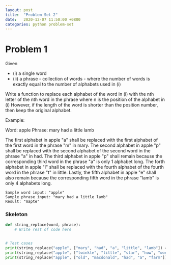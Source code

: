 ```yaml
---
layout: post
title:  "Problem Set 2"
date:   2020-12-07 11:50:00 +0800
categories: python problem-set
---
```


# Problem 1 #

Given
* (i) a single word
* (ii) a phrase - collection of words - where the number of words is exactly equal to the number of alphabets used in (i)

Write a function to replace each alphabet of the word in (i) with the nth letter of the nth word in the phrase where n is the position of the alphabet in (i)
However, if the length of the word is shorter than the position number, then keep the original alphabet.

Example:

Word: apple
Phrase: mary had a little lamb

The first alphabet in apple "a" shall be replaced with the first alphabet of the first word in the phrase "m" in mary.
The second alphabet in apple "p" shall be replaced with the second alphabet of the second word in the phrase "a" in had.
The third alphabet in apple "p" shall remain because the corresponding third word in the phrase "a" is only 1 alphabet long.
The forth alphabet in apple "l" shall be replaced with the fourth alphabet of the fourth word in the phrase "t" in little.
Lastly, the fifth alphabet in apple "e" shall also remain because the corresponding fifth word in the phrase "lamb" is only 4 alphabets long.

```
Sample word input: "apple"
Sample phrase input: "mary had a little lamb"
Result: "mapte"
```

### Skeleton ###
```python
def string_replace(word, phrase):
    # Write rest of code here


# Test cases
print(string_replace("apple", ["mary", "had", "a", "little", "lamb"]) == "mapte")
print(string_replace("apple", ["twinkle", "little", "star", "how", "wonder"]) == "tiale")
print(string_replace("apple", ["old", "macdonald", "had", "a", "farm"]) == "oadle")
```